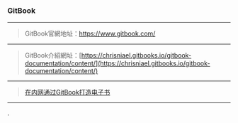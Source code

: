 ### GitBook

****

> GitBook官網地址：https://www.gitbook.com/

****

> GitBook介紹網址：[https://chrisniael.gitbooks.io/gitbook-documentation/content/](https://chrisniael.gitbooks.io/gitbook-documentation/content/)

****

> [在内网通过GitBook打造电子书](https://blog.csdn.net/sinat_33087001/article/details/102019613)

****

.


